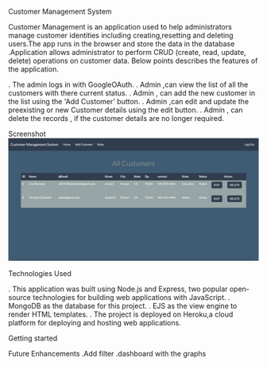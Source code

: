 Customer Management System

Customer Management is an application used  to help administrators manage customer identities including creating,resetting and deleting users.The app runs in the browser and store the data in the database .Application allows administrator to perform CRUD (create, read, update, delete) operations on customer data. Below points describes the features of the application.

. The admin logs in with GoogleOAuth.
. Admin ,can view the list of all the customers with there current status.
. Admin , can add the new customer in the list using the 'Add Customer' button.
. Admin ,can edit and update the preexisting or new Customer details using the edit button.
. Admin , can delete the  records , if the customer details are no longer required.


Screenshot
![customer management.png](<customer management.png>)

Technologies Used

. This application was built using Node.js and Express, two popular open-source technologies for    building web applications with JavaScript.
. MongoDB as the database for this project.
. EJS  as the view engine to render HTML templates.
. The project is deployed on Heroku,a cloud platform for deploying and hosting web applications.

Getting started

Future Enhancements
.Add filter
.dashboard with the graphs 